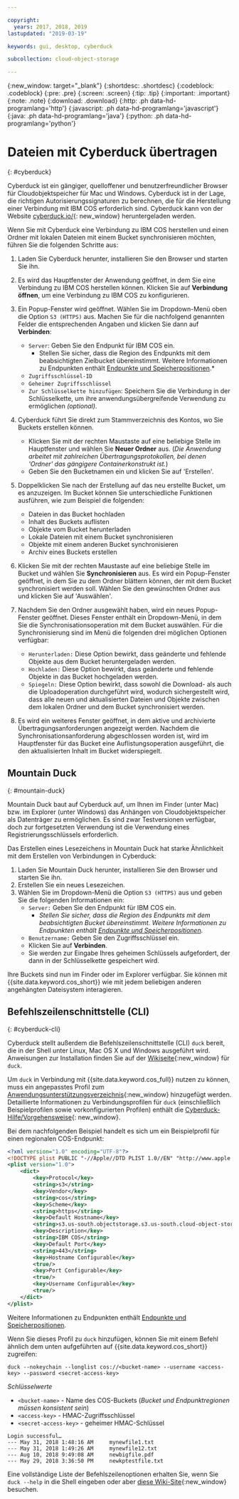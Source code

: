 ```yaml
---

copyright:
  years: 2017, 2018, 2019
lastupdated: "2019-03-19"

keywords: gui, desktop, cyberduck

subcollection: cloud-object-storage

---
```

{:new_window: target="_blank"}
{:shortdesc: .shortdesc}
{:codeblock: .codeblock}
{:pre: .pre}
{:screen: .screen}
{:tip: .tip}
{:important: .important}
{:note: .note}
{:download: .download} 
{:http: .ph data-hd-programlang='http'} 
{:javascript: .ph data-hd-programlang='javascript'} 
{:java: .ph data-hd-programlang='java'} 
{:python: .ph data-hd-programlang='python'}

# Dateien mit Cyberduck übertragen
{: #cyberduck}

Cyberduck ist ein gängiger, quelloffener und benutzerfreundlicher Browser für Cloudobjektspeicher für Mac und Windows. Cyberduck ist in der Lage, die richtigen Autorisierungssignaturen zu berechnen, die für die Herstellung einer Verbindung mit IBM COS erforderlich sind. Cyberduck kann von der Website [cyberduck.io/](https://cyberduck.io/){: new_window} heruntergeladen werden.

Wenn Sie mit Cyberduck eine Verbindung zu IBM COS herstellen und einen Ordner mit lokalen Dateien mit einem Bucket synchronisieren möchten, führen Sie die folgenden Schritte aus:

 1. Laden Sie Cyberduck herunter, installieren Sie den Browser und starten Sie ihn.
 2. Es wird das Hauptfenster der Anwendung geöffnet, in dem Sie eine Verbindung zu IBM COS herstellen können. Klicken Sie auf **Verbindung öffnen**, um eine Verbindung zu IBM COS zu konfigurieren.
 3. Ein Popup-Fenster wird geöffnet. Wählen Sie im Dropdown-Menü oben die Option `S3 (HTTPS)` aus. Machen Sie für die nachfolgend genannten Felder die entsprechenden Angaben und klicken Sie dann auf **Verbinden**:

    * `Server`: Geben Sie den Endpunkt für IBM COS ein.
        * Stellen Sie sicher, dass die Region des Endpunkts mit dem beabsichtigten Zielbucket übereinstimmt. Weitere Informationen zu Endpunkten enthält [Endpunkte und Speicherpositionen](/docs/services/cloud-object-storage?topic=cloud-object-storage-endpoints#endpoints).*
    * `Zugriffsschlüssel-ID`
    * `Geheimer Zugriffsschlüssel`
    * `Zur Schlüsselkette hinzufügen`: Speichern Sie die Verbindung in der Schlüsselkette, um ihre anwendungsübergreifende Verwendung zu ermöglichen *(optional)*.

 4. Cyberduck führt Sie direkt zum Stammverzeichnis des Kontos, wo Sie Buckets erstellen können.
    * Klicken Sie mit der rechten Maustaste auf eine beliebige Stelle im Hauptfenster und wählen Sie **Neuer Ordner** aus. (*Die Anwendung arbeitet mit zahlreichen Übertragungsprotokollen, bei denen 'Ordner' das gängigere Containerkonstrukt ist.*)
    * Geben Sie den Bucketnamen ein und klicken Sie auf 'Erstellen'.
 5. Doppelklicken Sie nach der Erstellung auf das neu erstellte Bucket, um es anzuzeigen. Im Bucket können Sie unterschiedliche Funktionen ausführen, wie zum Beispiel die folgenden:
    * Dateien in das Bucket hochladen
    * Inhalt des Buckets auflisten
    * Objekte vom Bucket herunterladen
    * Lokale Dateien mit einem Bucket synchronisieren
    * Objekte mit einem anderen Bucket synchronisieren
    * Archiv eines Buckets erstellen
 6. Klicken Sie mit der rechten Maustaste auf eine beliebige Stelle im Bucket und wählen Sie **Synchronisieren** aus. Es wird ein Popup-Fenster geöffnet, in dem Sie zu dem Ordner blättern können, der mit dem Bucket synchronisiert werden soll. Wählen Sie den gewünschten Ordner aus und klicken Sie auf 'Auswählen'.
 7. Nachdem Sie den Ordner ausgewählt haben, wird ein neues Popup-Fenster geöffnet. Dieses Fenster enthält ein Dropdown-Menü, in dem Sie die Synchronisationsoperation mit dem Bucket auswählen. Für die Synchronisierung sind im Menü die folgenden drei möglichen Optionen verfügbar:

    * `Herunterladen:` Diese Option bewirkt, dass geänderte und fehlende Objekte aus dem Bucket heruntergeladen werden.
    * `Hochladen:` Diese Option bewirkt, dass geänderte und fehlende Objekte in das Bucket hochgeladen werden.
    * `Spiegeln:` Diese Option bewirkt, dass sowohl die Download- als auch die Uploadoperation durchgeführt wird, wodurch sichergestellt wird, dass alle neuen und aktualisierten Dateien und Objekte zwischen dem lokalen Ordner und dem Bucket synchronisiert werden.

 8. Es wird ein weiteres Fenster geöffnet, in dem aktive und archivierte Übertragungsanforderungen angezeigt werden. Nachdem die Synchronisationsanforderung abgeschlossen worden ist, wird im Hauptfenster für das Bucket eine Auflistungsoperation ausgeführt, die den aktualisierten Inhalt im Bucket widerspiegelt.

## Mountain Duck
{: #mountain-duck}

Mountain Duck baut auf Cyberduck auf, um Ihnen im Finder (unter Mac) bzw. im Explorer (unter Windows) das Anhängen von Cloudobjektspeicher als Datenträger zu ermöglichen. Es sind zwar Testversionen verfügbar, doch zur fortgesetzten Verwendung ist die Verwendung eines Registrierungsschlüssels erforderlich.

Das Erstellen eines Lesezeichens in Mountain Duck hat starke Ähnlichkeit mit dem Erstellen von Verbindungen in Cyberduck:

1. Laden Sie Mountain Duck herunter, installieren Sie den Browser und starten Sie ihn.
2. Erstellen Sie ein neues Lesezeichen.
3. Wählen Sie im Dropdown-Menü die Option `S3 (HTTPS)` aus und geben Sie die folgenden Informationen ein:
    * `Server:` Geben Sie den Endpunkt für IBM COS ein. 
        * *Stellen Sie sicher, dass die Region des Endpunkts mit dem beabsichtigten Bucket übereinstimmt. Weitere Informationen zu Endpunkten enthält [Endpunkte und Speicherpositionen](/docs/services/cloud-object-storage?topic=cloud-object-storage-endpoints#endpoints).*
    * `Benutzername:` Geben Sie den Zugriffsschlüssel ein.
    * Klicken Sie auf **Verbinden**.
    * Sie werden zur Eingabe Ihres geheimen Schlüssels aufgefordert, der dann in der Schlüsselkette gespeichert wird.

Ihre Buckets sind nun im Finder oder im Explorer verfügbar. Sie können mit {{site.data.keyword.cos_short}} wie mit jedem beliebigen anderen angehängten Dateisystem interagieren.

## Befehlszeilenschnittstelle (CLI)
{: #cyberduck-cli}

Cyberduck stellt außerdem die Befehlszeilenschnittstelle (CLI) `duck` bereit, die in der Shell unter Linux, Mac OS X und Windows ausgeführt wird. Anweisungen zur Installation finden Sie auf der [Wikiseite](https://trac.cyberduck.io/wiki/help/en/howto/cli#Installation){:new_window} für `duck`.

Um `duck` in Verbindung mit {{site.data.keyword.cos_full}} nutzen zu können, muss ein angepasstes Profil zum [Anwendungsunterstützungsverzeichnis](https://trac.cyberduck.io/wiki/help/en/howto/cli#Profiles){:new_window} hinzugefügt werden. Detaillierte Informationen zu Verbindungsprofilen für `duck` (einschließlich Beispielprofilen sowie vorkonfigurierten Profilen) enthält die [Cyberduck-Hilfe/Vorgehensweise](https://trac.cyberduck.io/wiki/help/en/howto/profiles){: new_window}.

Bei dem nachfolgenden Beispiel handelt es sich um ein Beispielprofil für einen regionalen COS-Endpunkt:

```xml
<?xml version="1.0" encoding="UTF-8"?>
<!DOCTYPE plist PUBLIC "-//Apple//DTD PLIST 1.0//EN" "http://www.apple.com/DTDs/PropertyList-1.0.dtd">
<plist version="1.0">
    <dict>
        <key>Protocol</key>
        <string>s3</string>
        <key>Vendor</key>
        <string>cos</string>
        <key>Scheme</key>
        <string>https</string>
	    <key>Default Hostname</key>
	    <string>s3.us-south.objectstorage.s3.us-south.cloud-object-storage.appdomain.cloud.net</string>
        <key>Description</key>
        <string>IBM COS</string>
        <key>Default Port</key>
        <string>443</string>
        <key>Hostname Configurable</key>
        <true/>
        <key>Port Configurable</key>
        <true/>
        <key>Username Configurable</key>
        <true/>
    </dict>
</plist>
```

Weitere Informationen zu Endpunkten enthält [Endpunkte und Speicherpositionen](/docs/services/cloud-object-storage?topic=cloud-object-storage-endpoints#endpoints).

Wenn Sie dieses Profil zu `duck` hinzufügen, können Sie mit einem Befehl ähnlich dem unten aufgeführten auf {{site.data.keyword.cos_short}} zugreifen:

```
duck --nokeychain --longlist cos://<bucket-name> --username <access-key> --password <secret-access-key>
```

*Schlüsselwerte*
* `<bucket-name>` - Name des COS-Buckets (*Bucket und Endpunktregionen müssen konsistent sein*)
* `<access-key>` - HMAC-Zugriffsschlüssel
* `<secret-access-key>` - geheimer HMAC-Schlüssel

```
Login successful…
---	May 31, 2018 1:48:16 AM		mynewfile1.txt
---	May 31, 2018 1:49:26 AM		mynewfile12.txt
---	Aug 10, 2018 9:49:08 AM		newbigfile.pdf
---	May 29, 2018 3:36:50 PM		newkptestfile.txt
```

Eine vollständige Liste der Befehlszeilenoptionen erhalten Sie, wenn Sie `duck --help` in die Shell eingeben oder aber [diese Wiki-Site](https://trac.cyberduck.io/wiki/help/en/howto/cli#Usage){:new_window} besuchen.
